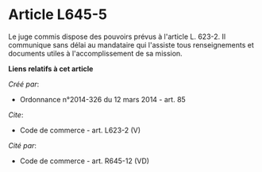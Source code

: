 # Article L645-5

Le juge commis dispose des pouvoirs prévus à l'article L. 623-2. Il communique sans délai au mandataire qui l'assiste tous
renseignements et documents utiles à l'accomplissement de sa mission.

**Liens relatifs à cet article**

_Créé par_:

  - Ordonnance n°2014-326 du 12 mars 2014 - art. 85

_Cite_:

  - Code de commerce - art. L623-2 (V)

_Cité par_:

  - Code de commerce - art. R645-12 (VD)
